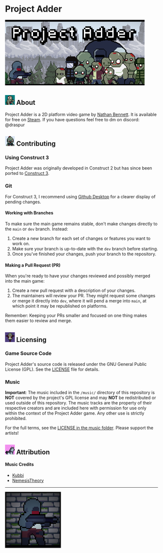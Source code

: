 # Project Adder
![Project Adder Header](/_PICS/HeaderCap.png)

## ![Icon Zealot](/_PICS/Icon_Zealot.png) About

Project Adder is a 2D platform video game by [Nathan Bennett](https://nlb.dev). It is available for free on [Steam](https://store.steampowered.com/app/391150/Project_Adder/). If you have questions feel free to dm on discord: @draspur 

## ![Icon Bombboy](/_PICS/Icon_Bombboy.png) Contributing

### Using Construct 3 
Project Adder was originally developed in Construct 2 but has since been ported to [Construct 3](https://www.construct.net/en).

### Git 
For Construct 3, I recommend using [Github Desktop](https://desktop.github.com/) for a clearer display of pending changes.

#### Working with Branches
To make sure the main game remains stable, don't make changes directly to the `main` or `dev` branch. Instead:

1. Create a new branch for each set of changes or features you want to work on.
2. Make sure your branch is up-to-date with the `dev` branch before starting.
3. Once you've finished your changes, push your branch to the repository.

#### Making a Pull Request (PR)
When you're ready to have your changes reviewed and possibly merged into the main game:

1. Create a new pull request with a description of your changes.
2. The maintainers  will review your PR. They might request some changes or merge it directly into `dev`, where it will pend a merge into `main`, at which point it may be republished on platforms.

Remember: Keeping your PRs smaller and focused on one thing makes them easier to review and merge.

## ![Icon Dummy](/_PICS/Icon_Dummy.png) Licensing

### Game Source Code

Project Adder's source code is released under the GNU General Public License (GPL). See the [LICENSE](LICENSE) file for details.

### Music

**Important**: The music included in the `/music/` directory of this repository is **NOT** covered by the project's GPL license and may **NOT** be redistributed or used outside of this repository. The music tracks are the property of their respective creators and are included here with permission for use only within the context of the Project Adder game. Any other use is strictly prohibited.

For the full terms, see the [LICENSE in the music folder](music/LICENSE). Please support the artists!


## ![Icon Dog](/_PICS/Icon_Dog.png) Attribution

#### Music Credits
- [Kubbi](https://kubbi.bandcamp.com/)
- [NemesisTheory](https://nemesistheory.newgrounds.com/)

---
![Icon Big](_PICS/CommunityIcon.png)
